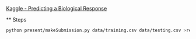 [Kaggle - Predicting a Biological Response](https://www.kaggle.com/c/bioresponse)

** Steps
``` bash
python present/makeSubmission.py data/training.csv data/testing.csv >result/my_first_submission.csv
```

